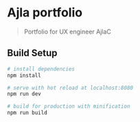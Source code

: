 # Ajla portfolio

> Portfolio for UX engineer AjlaC

## Build Setup

``` bash
# install dependencies
npm install

# serve with hot reload at localhost:8080
npm run dev

# build for production with minification
npm run build
```
